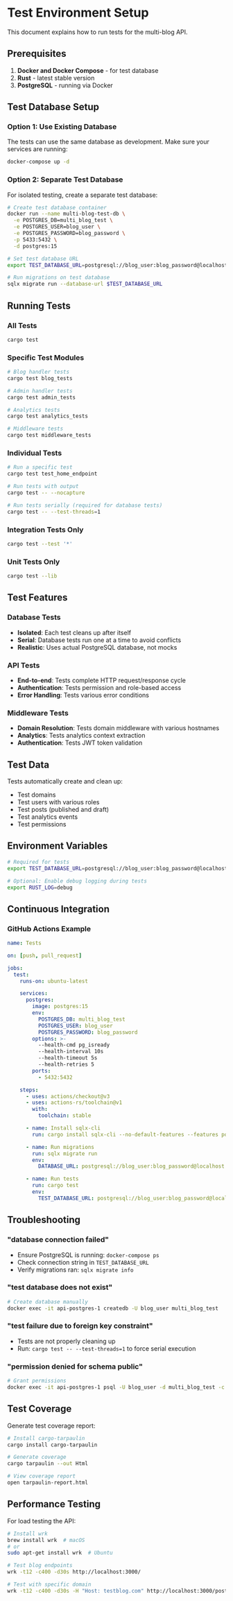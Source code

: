 # Test Environment Setup

This document explains how to run tests for the multi-blog API.

## Prerequisites

1. **Docker and Docker Compose** - for test database
2. **Rust** - latest stable version
3. **PostgreSQL** - running via Docker

## Test Database Setup

### Option 1: Use Existing Database

The tests can use the same database as development. Make sure your services are running:

```bash
docker-compose up -d
```

### Option 2: Separate Test Database

For isolated testing, create a separate test database:

```bash
# Create test database container
docker run --name multi-blog-test-db \
  -e POSTGRES_DB=multi_blog_test \
  -e POSTGRES_USER=blog_user \
  -e POSTGRES_PASSWORD=blog_password \
  -p 5433:5432 \
  -d postgres:15

# Set test database URL
export TEST_DATABASE_URL=postgresql://blog_user:blog_password@localhost:5433/multi_blog_test

# Run migrations on test database
sqlx migrate run --database-url $TEST_DATABASE_URL
```

## Running Tests

### All Tests

```bash
cargo test
```

### Specific Test Modules

```bash
# Blog handler tests
cargo test blog_tests

# Admin handler tests
cargo test admin_tests

# Analytics tests
cargo test analytics_tests

# Middleware tests
cargo test middleware_tests
```

### Individual Tests

```bash
# Run a specific test
cargo test test_home_endpoint

# Run tests with output
cargo test -- --nocapture

# Run tests serially (required for database tests)
cargo test -- --test-threads=1
```

### Integration Tests Only

```bash
cargo test --test '*'
```

### Unit Tests Only

```bash
cargo test --lib
```

## Test Features

### Database Tests

- **Isolated**: Each test cleans up after itself
- **Serial**: Database tests run one at a time to avoid conflicts
- **Realistic**: Uses actual PostgreSQL database, not mocks

### API Tests

- **End-to-end**: Tests complete HTTP request/response cycle
- **Authentication**: Tests permission and role-based access
- **Error Handling**: Tests various error conditions

### Middleware Tests

- **Domain Resolution**: Tests domain middleware with various hostnames
- **Analytics**: Tests analytics context extraction
- **Authentication**: Tests JWT token validation

## Test Data

Tests automatically create and clean up:

- Test domains
- Test users with various roles
- Test posts (published and draft)
- Test analytics events
- Test permissions

## Environment Variables

```bash
# Required for tests
export TEST_DATABASE_URL=postgresql://blog_user:blog_password@localhost:5432/multi_blog_test

# Optional: Enable debug logging during tests
export RUST_LOG=debug
```

## Continuous Integration

### GitHub Actions Example

```yaml
name: Tests

on: [push, pull_request]

jobs:
  test:
    runs-on: ubuntu-latest

    services:
      postgres:
        image: postgres:15
        env:
          POSTGRES_DB: multi_blog_test
          POSTGRES_USER: blog_user
          POSTGRES_PASSWORD: blog_password
        options: >-
          --health-cmd pg_isready
          --health-interval 10s
          --health-timeout 5s
          --health-retries 5
        ports:
          - 5432:5432

    steps:
      - uses: actions/checkout@v3
      - uses: actions-rs/toolchain@v1
        with:
          toolchain: stable

      - name: Install sqlx-cli
        run: cargo install sqlx-cli --no-default-features --features postgres

      - name: Run migrations
        run: sqlx migrate run
        env:
          DATABASE_URL: postgresql://blog_user:blog_password@localhost:5432/multi_blog_test

      - name: Run tests
        run: cargo test
        env:
          TEST_DATABASE_URL: postgresql://blog_user:blog_password@localhost:5432/multi_blog_test
```

## Troubleshooting

### "database connection failed"

- Ensure PostgreSQL is running: `docker-compose ps`
- Check connection string in `TEST_DATABASE_URL`
- Verify migrations ran: `sqlx migrate info`

### "test database does not exist"

```bash
# Create database manually
docker exec -it api-postgres-1 createdb -U blog_user multi_blog_test
```

### "test failure due to foreign key constraint"

- Tests are not properly cleaning up
- Run: `cargo test -- --test-threads=1` to force serial execution

### "permission denied for schema public"

```bash
# Grant permissions
docker exec -it api-postgres-1 psql -U blog_user -d multi_blog_test -c "GRANT ALL ON SCHEMA public TO blog_user;"
```

## Test Coverage

Generate test coverage report:

```bash
# Install cargo-tarpaulin
cargo install cargo-tarpaulin

# Generate coverage
cargo tarpaulin --out Html

# View coverage report
open tarpaulin-report.html
```

## Performance Testing

For load testing the API:

```bash
# Install wrk
brew install wrk  # macOS
# or
sudo apt-get install wrk  # Ubuntu

# Test blog endpoints
wrk -t12 -c400 -d30s http://localhost:3000/

# Test with specific domain
wrk -t12 -c400 -d30s -H "Host: testblog.com" http://localhost:3000/posts
```
